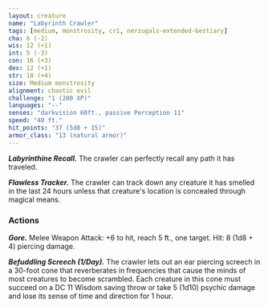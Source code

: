 ```yaml
---
layout: creature
name: "Labyrinth Crawler"
tags: [medium, monstrosity, cr1, nerzugals-extended-bestiary]
cha: 6 (-2)
wis: 12 (+1)
int: 5 (-3)
con: 16 (+3)
dex: 12 (+1)
str: 18 (+4)
size: Medium monstrosity
alignment: chaotic evil
challenge: "1 (200 XP)"
languages: "--"
senses: "darkvision 60ft., passive Perception 11"
speed: "40 ft."
hit_points: "37 (5d8 + 15)"
armor_class: "13 (natural armor)"
---
```


***Labyrinthine Recall.*** The crawler can perfectly recall
any path it has traveled.

***Flawless Tracker.*** The crawler can track down any
creature it has smelled in the last 24 hours unless
that creature's location is concealed through
magical means.

### Actions

***Gore.*** Melee Weapon Attack: +6 to hit, reach 5 ft.,
one target. Hit: 8 (1d8 + 4) piercing damage.

***Befuddling Screech (1/Day).*** The crawler lets out an
ear piercing screech in a 30-foot cone that
reverberates in frequencies that cause the minds of
most creatures to become scrambled. Each
creature in this cone must succeed on a DC 11
Wisdom saving throw or take 5 (1d10) psychic
damage and lose its sense of time and direction for
1 hour.
